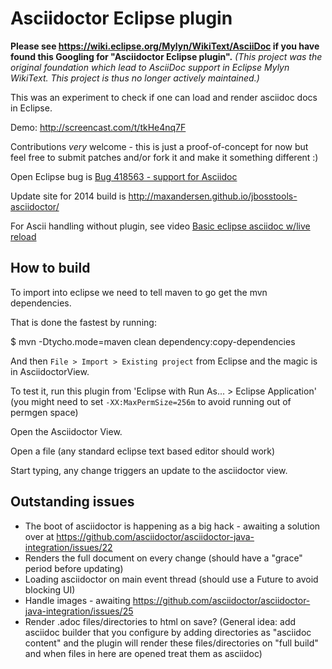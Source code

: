 # Asciidoctor Eclipse plugin

**Please see https://wiki.eclipse.org/Mylyn/WikiText/AsciiDoc if you have found this Googling for "Asciidoctor Eclipse plugin".** *(This project was the original foundation which lead to AsciiDoc support in Eclipse Mylyn WikiText.  This project is thus no longer actively maintained.)*

This was an experiment to check if one can load and render asciidoc docs in Eclipse.

Demo: http://screencast.com/t/tkHe4nq7F

Contributions *very* welcome - this is just a proof-of-concept for now but
feel free to submit patches and/or fork it and make it something different :)

Open Eclipse bug is [Bug 418563 - support for Asciidoc ](https://bugs.eclipse.org/bugs/show_bug.cgi?id=418563)

Update site for 2014 build is <http://maxandersen.github.io/jbosstools-asciidoctor/>

For Ascii handling without plugin, see video [Basic eclipse asciidoc w/live reload](http://vimeo.com/66051125)

## How to build

To import into eclipse we need to tell maven to go get the mvn dependencies. 

That is done the fastest by running:

   $ mvn -Dtycho.mode=maven clean dependency:copy-dependencies

And then `File > Import > Existing project` from Eclipse and the magic is in AsciidoctorView.

To test it, run this plugin from 'Eclipse with Run As... > Eclipse Application' (you might need to set `-XX:MaxPermSize=256m` to avoid running out of permgen space)

Open the Asciidoctor View.

Open a file (any standard eclipse text based editor should work)

Start typing, any change triggers an update to the asciidoctor view.

## Outstanding issues

- The boot of asciidoctor is happening as a big hack - awaiting a solution over at https://github.com/asciidoctor/asciidoctor-java-integration/issues/22
- Renders the full document on every change (should have a "grace" period before updating)
- Loading asciidoctor on main event thread (should use a Future to avoid blocking UI)
- Handle images - awaiting https://github.com/asciidoctor/asciidoctor-java-integration/issues/25
- Render .adoc files/directories to html on save? (General idea: add asciidoc builder that you configure by adding directories as "asciidoc content" and the plugin will render these files/directories on "full build" and when files in here are opened treat them as asciidoc)





 
